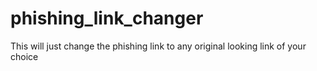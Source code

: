 # phishing_link_changer
This will just change the phishing link to any original looking link of your choice
